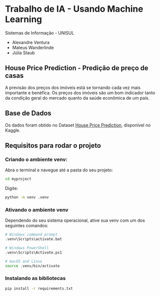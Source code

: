 # Trabalho de IA - Usando Machine Learning

Sistemas de Informação - UNISUL

- Alexandre Ventura
- Mateus Wanderlinde
- Júlia Staub

## House Price Prediction - Predição de preço de casas

A previsão dos preços dos imóveis está se tornando cada vez mais importante e benéfica. 
Os preços dos imóveis são um bom indicador tanto da condição geral do mercado quanto da saúde econômica de um país.

## Base de Dados

Os dados foram obtido no Dataset [House Price Prediction](https://www.kaggle.com/datasets/shree1992/housedata), disponível no Kaggle.

## Requisitos para rodar o projeto

### Criando o ambiente venv:

Abra o terminal e navegue até a pasta do seu projeto:
```bash
cd myproject
```
Digite:
```bash
python -m venv .venv
```
### Ativando o ambiente venv

Dependendo do seu sistema operacional, ative sua venv com um dos seguintes comandos:
```bash
# Windows command prompt
.venv\Scripts\activate.bat

# Windows PowerShell
.venv\Scripts\Activate.ps1

# macOS and Linux
source .venv/bin/activate
```

### Instalando as bibliotecas
```bash
pip install -r requirements.txt
```
